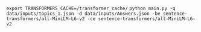 

























`export TRANSFORMERS_CACHE=/transformer_cache/`
`python main.py -q data/inputs/topics_1.json -d data/inputs/Answers.json -be sentence-transformers/all-MiniLM-L6-v2 -ce sentence-transformers/all-MiniLM-L6-v2`